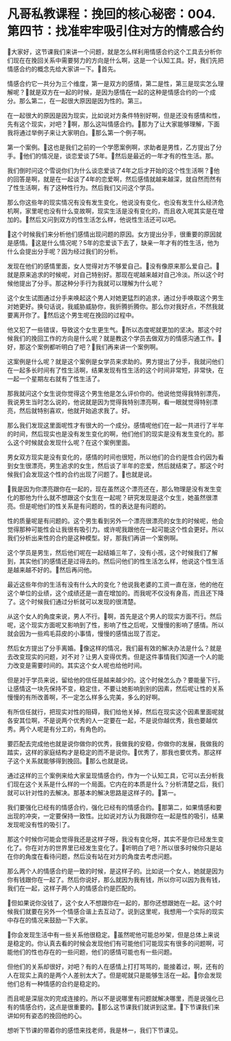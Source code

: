 # 凡哥私教课程：挽回的核心秘密：004.第四节：找准牢牢吸引住对方的情感合约

🎼大家好，这节课我们来讲一个问题，就是怎么样利用情感合约这个工具去分析你们现在在挽回关系中需要努力的方向是什么啊，这是一个认知工具。好，我们先把情感合约的概念先给大家讲一下。🎼首先。

情感合约它一共分为三个维度，第一是双方的感情，第二是性，第三是现实怎么理解呢？🎼就是双方在一起的时候，是因为感情在一起的这种是情感合约的一个成分。那么第二，在一起很大原因是因为性的。第三。

在一起很大的原因是因为现实，比如说对方条件特别好啊，但是还没有感情和性，先有这个现实，对吧？🎼啊，那么这叫情感合约。🎼那为了让大家能够理解，下面我将通过举例子来让大家明白。🎼那么第一个例子啊。

第一个案例。🎼这也是我们之前的一个学愿案例啊，求助者是男性，乙方提出了分手。🎼他们的情况是，谈恋爱谈了5年。🎼然后是最近的一年才有的性生活。那。

我们倒时问这个雪说你们为什么谈恋爱谈了4年之后才开始的这个性生活啊？🎼他的回答是啊，就是在一起谈了4年的恋爱啊，然后感情就越来越深，就自然而然有了性生活啊，有了这种性行为。然后我们又问这个学员。

那么你这些年的现实情况有没有发生变化，他说没有变化，也没有发生什么经济危机啊，家里呢也没有什么变故啊，现实生活是没有变化的，而且收入呢其实是在增加的。🎼然后又问到双方的性生活怎么样，他说性生活还可以吧。

🎼这个时候我们来分析他们感情出现问题的原因。女方提出分手，很重要的原因就是感情。🎼这是什么情况呢？5年的恋爱谈下去了，缺亲一年才有的性生活，他为什么会提出分手呢？因为经过我们的分析。

发现在他们的感情里面，女人觉得对方不够爱自己。🎼没有像原来那么爱自己。🎼就是原来追求的时候呢，对自己特别好。那现在呢越来越对自己冷淡。所以这个时候他提出了分手。那这种分手行为我就可以理解为什么呢？

这个女生试图通过分手来唤起这个男人对她更猛烈的追求，通过分手唤取这个男生对她更好。换句话说，我威胁威胁你，我折腾折腾你。那么你对我好点，不然我就要离开你了。🎼然后这个男生呢在挽回的过程中。

他又犯了一些错误，导致这个女生更生气。🎼所以态度呢就更加的坚决。那这个时候我们的挽回工作的方向是什么呢？就是教这个学员去做双方的情感沟通工作。🎼好，那这个案例都听明白了吧？🎼我们再来讲一个案例啊。

这案例是什么呢？就是这个案例是女学员来求助的。男方提出了分手，我就问他们在一起多长时间有了性生活啊，结果发现有性生活的这个时间非常短，非常快，在一起一个星期左右就有了性生活了。

那我就问这个女生说你觉得这个男生他是怎么评价你的。他说他觉得我特别漂亮，我说男生当时怎么说的，他说就是因为觉得我特别漂亮啊，看一眼就觉得特别漂亮，然后就特别喜欢，他就开始追求我了。好。

那么我们发现这里面呢性才有很大的一个成分。感情呢他们在一起一共进行了半年的时间，然后现实也是没有发生变化的啊，他们他们的现实是没有发生变化的。那么这个时候就会发现什么呢？在这个案例里面。

男女双方现实是没有变化的，感情的时间也很短，所以他们的合约是性合约因为看到女生很漂亮，男生追求的女生，然后谈了半年的恋爱，然后就结束了。那这个时候我们会发现这个性的合约出现了问题了。🎼也就是说。

🎼我是因为你漂亮跟你在一起的，现在虽然这个漂亮还在，那么物理是没有发生变化的那他为什么就不想跟这个女生在一起呢？研究发现是这个女生，她虽然很漂亮。但是呢他们的性关系是有问题的，性的表达是有问题的。

性的质量呢是有问题的。这个男生看到另外一个漂亮很漂亮的女生的时候呢，他会觉得那种可能性会让我很有吸引力。或许呢我跟他在一起可能这个性会更好。所以我们分析出来性的合约是这种模型。好，那我们再讲一个案例啊。

这个学员是男生，然后他们呢在一起结婚三年了，没有小孩，这个时候我们了解到，其实他们的感情还是过得去的。然后问他们的性生活怎么样，他说这个性生活是越来越不好的。🎼然后再问他。

最近这些年你的生活有没有什么大的变化？他说我老婆的工资一直在涨，他的他在这个单位的业绩，这个成绩还是一直在增加的。而我呢不仅没有身高，而且还下降了。这个时候我们通过分析就可以发现的很清楚。

从这个女人的角度来说，男人不行。🎼啊，首先是这个男人的现实方面不行。然后呢，这个现实方面呢又影响到了性，影响了性之后呢，又慢慢的影响了感情。所以就会因为一些鸡毛蒜皮的小事情，慢慢的感情出现了否定。

然后女方提出了分手离婚。🎼像这样的情况，我们最有效的解决办法是什么？就是去改变现实的问题，对不对？让男人变得优秀。但是这件事情我们知道一个人的能力改变是需要时间的。其实这个女人呢也给他时间。

但是对于学员来说，留给他的信任是越来越少的。这个时候怎么办？要能量下行。让感情这一块先保持不变，稳定住，不要让她影响到别的因素，然后呢让性的关系慢慢的有所改善啊，不一定怎么样多么完美，多么的好啊。

有所信任就行，把现实对性的阻碍，我们给他关掉，然后在现实这个因素里面呢就各安其位啊，不是说两个优秀的人一定要在一起，不是说你越优秀，我也要越优秀。两个人呢是有分工的，有角色的。

要匹配去完成他也就是说你做你的优秀，我做我的安稳，你做你的发展，我做我的踏实，这样的家庭结构才是稳定的而不是说你。🎼优秀了，那我也要优秀。那这样子这个关系就能够得到挽回。🎼那么也就是说。

通过这样的三个案例来给大家呈现情感合约，作为一个认知工具，它可以去分析我们现在这个关系是什么样的一个局面。它内在的本质是什么？分析清楚之后，我们就可以针对性的去解决。那基本的解决思路是这样子的。🎼第一。

我们要强化已经有的情感合约，强化已经有的情感合约。🎼那第二，如果情感和要出现的冲突，一定要保持一致性。比如说对方认为我跟你在一起是性的吸引，结果发现呢没有性的吸引了。

那这个时候你可能会觉得我还是这样子呀，我没有变化呀，其实不是你已经发生变化了。你在对方的世界里已经发生变化了。🎼听明白了吧？所以很多时候你只是站在你的角度在看待问题，然后没有站在对方的角度去考虑问题。

那么两个人的情感合约是一致的时候，是这样子的。比如说一个女人，她就是因为你有钱跟你在一起了。然后你说好，那么就因为我有钱，所以你可以因为我有钱，我们在一起，这样子两个人的情感合约是匹配的。

🎼但如果说你没钱了，这个女人不想跟你在一起的，那你还想跟她在一起。这个时候我们就要在另外一个情感合谐上去互动了。说到这里呢，我想用一个实际的现实中存在的情况来鼓励一下大家。

🎼你会发现生活中有一些关系他很稳定。🎼虽然呢他可能总吵架，但是总体上来说是稳定的。你认真去看的时候会发现他们有可能他们可能现实有很多的问题啊，可能他们的性也存在的一些问题，他们的感情可能也有一些问题。

但他们的关系却很好，对吧？有的人在感情上打打骂骂的，能接着过，啊，还有的人在现实上真的是两个人差别太大了。但是呢就只是能够生活在一起。🎼你会发现他们总有一种情感的合约是稳定的。

而且呢是深层次的完成连接的。所以不是说哪里有问题就解决哪里，而是说强化已有的情感合约，这点是很重要的。🎼那么这节课我们就讲到这里。🎼下节课我们来讲如何有姿态的挽回他的心。

想听下节课的带着你的感悟来找老师，我是林一，我们下节课见。